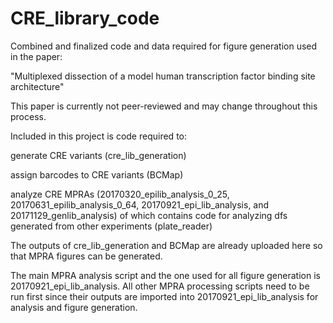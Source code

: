 # CRE_library_code
Combined and finalized code and data required for figure generation used in the paper:

"Multiplexed dissection of a model human transcription factor binding site architecture"

This paper is currently not peer-reviewed and may change throughout this process.

Included in this project is code required to:

  generate CRE variants (cre_lib_generation)

  assign barcodes to CRE variants (BCMap)

  analyze CRE MPRAs (20170320_epilib_analysis_0_25, 20170631_epilib_analysis_0_64, 20170921_epi_lib_analysis, and 20171129_genlib_analysis)
  of which contains code for analyzing dfs generated from other experiments (plate_reader)

The outputs of cre_lib_generation and BCMap are already uploaded here so that MPRA figures can be generated.

The main MPRA analysis script and the one used for all figure generation is 20170921_epi_lib_analysis. All other MPRA processing scripts 
need to be run first since their outputs are imported into 20170921_epi_lib_analysis for analysis and figure generation.

